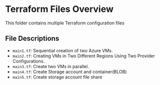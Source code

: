 # Terraform Files Overview

This folder contains multiple Terraform configuration files

## File Descriptions

- `main1.tf`: Sequential creation of two Azure VMs.
- `main2.tf`: Creating VMs in Two Different Regions Using Two Provider Configurations.
- `main3.tf`: Create two VMs in parallel.
- `main4.tf`: Create Storage account and container(BLOB)
- `main5.tf`: Create storage account file share



